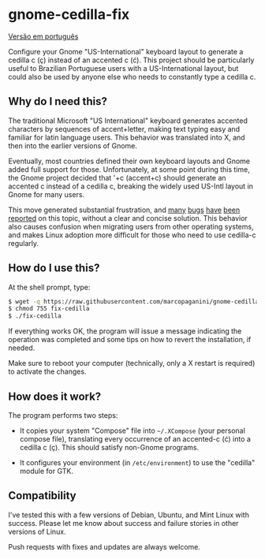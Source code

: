 # gnome-cedilla-fix

[Versão em português](README_ptbr.md)

Configure your Gnome "US-International" keyboard layout to generate a cedilla c
(ç) instead of an accented c (ć). This project should be particularly useful to
Brazilian Portuguese users with a US-International layout, but could also be
used by anyone else who needs to constantly type a cedilla c.

## Why do I need this?

The traditional Microsoft "US International" keyboard generates accented
characters by sequences of accent+letter, making text typing easy and familiar
for latin language users. This behavior was translated into X, and then into the
earlier versions of Gnome.

Eventually, most countries defined their own keyboard layouts and Gnome added
full support for those. Unfortunately, at some point during this time, the Gnome
project decided that '+c (accent+c) should generate an accented c instead of a
cedilla c, breaking the widely used US-Intl layout in Gnome for many users.

This move generated substantial frustration, and
[many](https://bugs.launchpad.net/ubuntu/+source/ibus/+bug/518056)
[bugs](http://askubuntu.com/questions/363115/how-to-type-latin-small-letter-c-with-cedilla)
[have](https://ask.fedoraproject.org/en/question/28468/problems-with-letter-c-in-us-international-keyboard-fedora-19/)
[been](http://ubuntuforums.org/showthread.php?t=1851918)
[reported](http://blog.klauskiwi.com/cedilla-c-symbol-using-american-keyboards-in-linux/)
on this topic, without a clear and concise solution. This behavior also causes
confusion when migrating users from other operating systems, and makes Linux
adoption more difficult for those who need to use cedilla-c regularly.

## How do I use this?

At the shell prompt, type:

```bash
$ wget -q https://raw.githubusercontent.com/marcopaganini/gnome-cedilla-fix/master/fix-cedilla -O fix-cedilla
$ chmod 755 fix-cedilla
$ ./fix-cedilla
```

If everything works OK, the program will issue a message indicating the
operation was completed and some tips on how to revert the installation, if
needed.

Make sure to reboot your computer (technically, only a X restart is required) to
activate the changes.

## How does it work?

The program performs two steps:

  * It copies your system "Compose" file into `~/.XCompose` (your personal
    compose file), translating every occurrence of an accented-c (ć) into a
    cedilla c (ç). This should satisfy non-Gnome programs.

  * It configures your environment (in `/etc/environment`) to use the "cedilla"
    module for GTK.

## Compatibility

I've tested this with a few versions of Debian, Ubuntu, and Mint Linux with
success. Please let me know about success and failure stories in other versions
of Linux.

Push requests with fixes and updates are always welcome.
